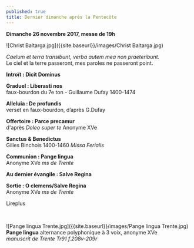 ```yaml
---
published: true
title: Dernier dimanche après la Pentecôte
---
```

**Dimanche 26 novembre 2017, messe de 19h**  

![Christ Baltarga.jpg]({{site.baseurl}}/images/Christ Baltarga.jpg)

*Caelum et terra transibunt, verba autem mea non praeteribunt.*  
Le ciel et la terre passeront, mes paroles ne passeront point.

**Introït : Dicit Dominus**  

**Graduel : Liberasti nos**  
faux-bourdon du 7e ton - Guillaume Dufay 1400-1474

**Alleluia : De profundis**  
verset en faux-bourdon, d’après G.Dufay

**Offertoire : Parce precamur**  
d'après *Doleo super te* Anonyme XVe

**Sanctus & Benedictus**  
Gilles Binchois 1400-1460 *Missa Ferialis*

**Communion : Pange lingua**  
Anonyme XVe *ms de Trente*

**Au dernier évangile : Salve Regina**  

**Sortie : O clemens/Salve Regina**  
Anonyme XVe *ms de Trente*

Lireplus

&nbsp;

![Pange lingua Trente.jpg]({{site.baseurl}}/images/Pange lingua Trente.jpg)
**Pange lingua** alternance polyphonique à 3 voix, anonyme XVe  
*manuscrit de Trente Tr91 f.208v-209r*
